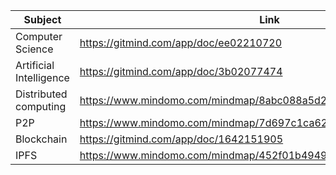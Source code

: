 

|Subject|Link|
|--|--|
|Computer Science|<https://gitmind.com/app/doc/ee02210720>|
|Artificial Intelligence|<https://gitmind.com/app/doc/3b02077474>|
|Distributed computing|<https://www.mindomo.com/mindmap/8abc088a5d2b40ca96dbc009393982d4>|
|P2P|<https://www.mindomo.com/mindmap/7d697c1ca62f40afbb67ec89309a47e9>|
|Blockchain|<https://gitmind.com/app/doc/1642151905>|
|IPFS|<https://www.mindomo.com/mindmap/452f01b494964fd39ec9fb80e2443525>|

